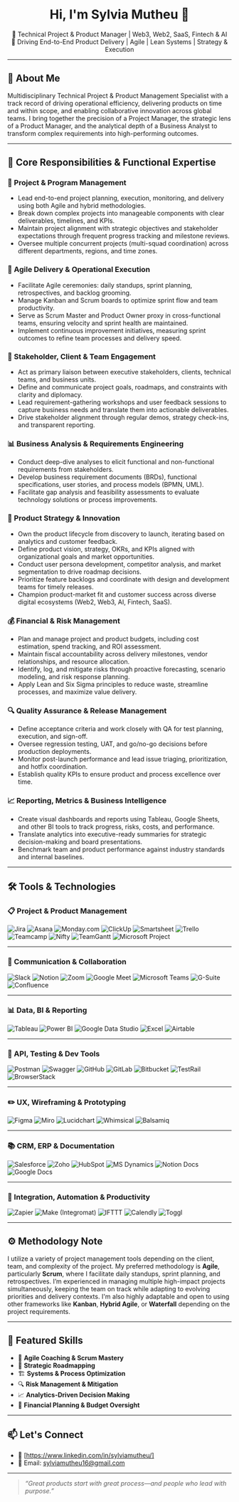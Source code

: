 <h1 align="center">Hi, I'm Sylvia Mutheu 👋</h1>

<p align="center">
  🚀 Technical Project & Product Manager | Web3, Web2, SaaS, Fintech & AI<br>
  🧠 Driving End-to-End Product Delivery | Agile | Lean Systems | Strategy & Execution<br>
</p>

---

## 🚀 About Me

Multidisciplinary Technical Project & Product Management Specialist with a track record of driving operational efficiency, delivering products on time and within scope, and enabling collaborative innovation across global teams. I bring together the precision of a Project Manager, the strategic lens of a Product Manager, and the analytical depth of a Business Analyst to transform complex requirements into high-performing outcomes.

---

## 🔧 Core Responsibilities & Functional Expertise

### 🎯 Project & Program Management
- Lead end-to-end project planning, execution, monitoring, and delivery using both Agile and hybrid methodologies.
- Break down complex projects into manageable components with clear deliverables, timelines, and KPIs.
- Maintain project alignment with strategic objectives and stakeholder expectations through frequent progress tracking and milestone reviews.
- Oversee multiple concurrent projects (multi-squad coordination) across different departments, regions, and time zones.

### 🔁 Agile Delivery & Operational Execution
- Facilitate Agile ceremonies: daily standups, sprint planning, retrospectives, and backlog grooming.
- Manage Kanban and Scrum boards to optimize sprint flow and team productivity.
- Serve as Scrum Master and Product Owner proxy in cross-functional teams, ensuring velocity and sprint health are maintained.
- Implement continuous improvement initiatives, measuring sprint outcomes to refine team processes and delivery speed.

### 👥 Stakeholder, Client & Team Engagement
- Act as primary liaison between executive stakeholders, clients, technical teams, and business units.
- Define and communicate project goals, roadmaps, and constraints with clarity and diplomacy.
- Lead requirement-gathering workshops and user feedback sessions to capture business needs and translate them into actionable deliverables.
- Drive stakeholder alignment through regular demos, strategy check-ins, and transparent reporting.

### 📊 Business Analysis & Requirements Engineering
- Conduct deep-dive analyses to elicit functional and non-functional requirements from stakeholders.
- Develop business requirement documents (BRDs), functional specifications, user stories, and process models (BPMN, UML).
- Facilitate gap analysis and feasibility assessments to evaluate technology solutions or process improvements.

### 🧠 Product Strategy & Innovation
- Own the product lifecycle from discovery to launch, iterating based on analytics and customer feedback.
- Define product vision, strategy, OKRs, and KPIs aligned with organizational goals and market opportunities.
- Conduct user persona development, competitor analysis, and market segmentation to drive roadmap decisions.
- Prioritize feature backlogs and coordinate with design and development teams for timely releases.
- Champion product-market fit and customer success across diverse digital ecosystems (Web2, Web3, AI, Fintech, SaaS).

### 💰 Financial & Risk Management
- Plan and manage project and product budgets, including cost estimation, spend tracking, and ROI assessment.
- Maintain fiscal accountability across delivery milestones, vendor relationships, and resource allocation.
- Identify, log, and mitigate risks through proactive forecasting, scenario modeling, and risk response planning.
- Apply Lean and Six Sigma principles to reduce waste, streamline processes, and maximize value delivery.

### 🔍 Quality Assurance & Release Management
- Define acceptance criteria and work closely with QA for test planning, execution, and sign-off.
- Oversee regression testing, UAT, and go/no-go decisions before production deployments.
- Monitor post-launch performance and lead issue triaging, prioritization, and hotfix coordination.
- Establish quality KPIs to ensure product and process excellence over time.

### 📈 Reporting, Metrics & Business Intelligence
- Create visual dashboards and reports using Tableau, Google Sheets, and other BI tools to track progress, risks, costs, and performance.
- Translate analytics into executive-ready summaries for strategic decision-making and board presentations.
- Benchmark team and product performance against industry standards and internal baselines.

---

## 🛠️ Tools & Technologies

### 📋 Project & Product Management  
![Jira](https://img.shields.io/badge/Jira-0052CC?style=flat&logo=jira&logoColor=white)  ![Asana](https://img.shields.io/badge/Asana-273347?style=flat&logo=asana&logoColor=white)  ![Monday.com](https://img.shields.io/badge/Monday.com-000?style=flat&logo=monday.com&logoColor=white)  ![ClickUp](https://img.shields.io/badge/ClickUp-7B68EE?style=flat&logo=clickup&logoColor=white)  ![Smartsheet](https://img.shields.io/badge/Smartsheet-003366?style=flat&logo=smartsheet&logoColor=white)  ![Trello](https://img.shields.io/badge/Trello-0052CC?style=flat&logo=trello&logoColor=white)  ![Teamcamp](https://img.shields.io/badge/Teamcamp-6DB33F?style=flat&logo=teamwork&logoColor=white)  ![Nifty](https://img.shields.io/badge/Nifty-6762E8?style=flat&logo=nifty&logoColor=white)  ![TeamGantt](https://img.shields.io/badge/TeamGantt-6747ED?style=flat&logo=teamgantt&logoColor=white)  ![Microsoft Project](https://img.shields.io/badge/MS%20Project-217346?style=flat&logo=microsoft&logoColor=white)

---

### 🤝 Communication & Collaboration  
![Slack](https://img.shields.io/badge/Slack-4A154B?style=flat&logo=slack&logoColor=white)  ![Notion](https://img.shields.io/badge/Notion-000000?style=flat&logo=notion&logoColor=white)  ![Zoom](https://img.shields.io/badge/Zoom-2D8CFF?style=flat&logo=zoom&logoColor=white)  ![Google Meet](https://img.shields.io/badge/Google%20Meet-00897B?style=flat&logo=google-meet&logoColor=white)  ![Microsoft Teams](https://img.shields.io/badge/MS%20Teams-6264A7?style=flat&logo=microsoft-teams&logoColor=white)  ![G-Suite](https://img.shields.io/badge/G--Suite-4285F4?style=flat&logo=google&logoColor=white)  ![Confluence](https://img.shields.io/badge/Confluence-172B4D?style=flat&logo=confluence&logoColor=white)

---

### 📊 Data, BI & Reporting  
![Tableau](https://img.shields.io/badge/Tableau-E97627?style=flat&logo=tableau&logoColor=white)  ![Power BI](https://img.shields.io/badge/PowerBI-F2C811?style=flat&logo=powerbi&logoColor=black)  ![Google Data Studio](https://img.shields.io/badge/Data%20Studio-4285F4?style=flat&logo=google-analytics&logoColor=white)  ![Excel](https://img.shields.io/badge/Microsoft%20Excel-217346?style=flat&logo=microsoft-excel&logoColor=white)  ![Airtable](https://img.shields.io/badge/Airtable-18BFFF?style=flat&logo=airtable&logoColor=white)

---

### 🧪 API, Testing & Dev Tools  
![Postman](https://img.shields.io/badge/Postman-FF6C37?style=flat&logo=postman&logoColor=white)  ![Swagger](https://img.shields.io/badge/Swagger-85EA2D?style=flat&logo=swagger&logoColor=black)  ![GitHub](https://img.shields.io/badge/GitHub-181717?style=flat&logo=github&logoColor=white)  ![GitLab](https://img.shields.io/badge/GitLab-FC6D26?style=flat&logo=gitlab&logoColor=white)  ![Bitbucket](https://img.shields.io/badge/Bitbucket-0052CC?style=flat&logo=bitbucket&logoColor=white)  ![TestRail](https://img.shields.io/badge/TestRail-1D3557?style=flat&logoColor=white)  ![BrowserStack](https://img.shields.io/badge/BrowserStack-FF6C37?style=flat&logo=browserstack&logoColor=white)

---

### ✏️ UX, Wireframing & Prototyping  
![Figma](https://img.shields.io/badge/Figma-F24E1E?style=flat&logo=figma&logoColor=white)  ![Miro](https://img.shields.io/badge/Miro-FFD02F?style=flat&logo=miro&logoColor=black)  ![Lucidchart](https://img.shields.io/badge/Lucidchart-FF8000?style=flat&logo=lucidchart&logoColor=white)  ![Whimsical](https://img.shields.io/badge/Whimsical-5333ED?style=flat&logo=whimsical&logoColor=white)  ![Balsamiq](https://img.shields.io/badge/Balsamiq-000000?style=flat&logo=balsamiq&logoColor=white)

---

### 📚 CRM, ERP & Documentation  
![Salesforce](https://img.shields.io/badge/Salesforce-00A1E0?style=flat&logo=salesforce&logoColor=white)  ![Zoho](https://img.shields.io/badge/Zoho-FC420A?style=flat&logo=zoho&logoColor=white)  ![HubSpot](https://img.shields.io/badge/HubSpot-FF7A59?style=flat&logo=hubspot&logoColor=white)  ![MS Dynamics](https://img.shields.io/badge/MS%20Dynamics-002050?style=flat&logo=microsoft-dynamics-365&logoColor=white)  ![Notion Docs](https://img.shields.io/badge/Notion%20Docs-000000?style=flat&logo=notion&logoColor=white)  ![Google Docs](https://img.shields.io/badge/Google%20Docs-4285F4?style=flat&logo=google-docs&logoColor=white)

---

### 🔌 Integration, Automation & Productivity  
![Zapier](https://img.shields.io/badge/Zapier-FF4A00?style=flat&logo=zapier&logoColor=white)  ![Make (Integromat)](https://img.shields.io/badge/Make-6B4DFF?style=flat&logo=make&logoColor=white)  ![IFTTT](https://img.shields.io/badge/IFTTT-000000?style=flat&logo=ifttt&logoColor=white)  ![Calendly](https://img.shields.io/badge/Calendly-006BFF?style=flat&logo=calendly&logoColor=white)  ![Toggl](https://img.shields.io/badge/Toggl-E01B84?style=flat&logo=toggl&logoColor=white)

---

## ⚙️ Methodology Note

I utilize a variety of project management tools depending on the client, team, and complexity of the project. My preferred methodology is **Agile**, particularly **Scrum**, where I facilitate daily standups, sprint planning, and retrospectives. I’m experienced in managing multiple high-impact projects simultaneously, keeping the team on track while adapting to evolving priorities and delivery contexts. I'm also highly adaptable and open to using other frameworks like **Kanban**, **Hybrid Agile**, or **Waterfall** depending on the project requirements.

---

## 📌 Featured Skills

- 🎯 **Agile Coaching & Scrum Mastery**  
- 🧭 **Strategic Roadmapping**  
- 🏗️ **Systems & Process Optimization**  
- 🔍 **Risk Management & Mitigation**  
- 📈 **Analytics-Driven Decision Making**  
- 💸 **Financial Planning & Budget Oversight**

---

## 📫 Let's Connect

- 💼 [https://www.linkedin.com/in/sylviamutheu/]   
- 💌 Email: [sylviamutheu16@gmail.com](mailto:youremail@example.com)

---

> _“Great products start with great process—and people who lead with purpose.”_

